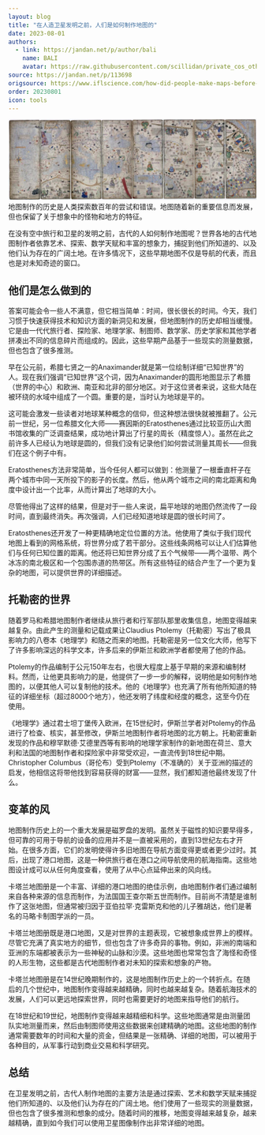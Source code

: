 ```yaml
---
layout: blog
title: "在人造卫星发明之前，人们是如何制作地图的"
date: 2023-08-01
authors:
  - link: https://jandan.net/p/author/bali
    name: BALI
    avatar: https://raw.githubusercontent.com/scillidan/private_cos_others/main/avater/jin_grey.png
source: https://jandan.net/p/113698
origsource: https://www.iflscience.com/how-did-people-make-maps-before-satellites-were-invented-70042
order: 20230801
icon: tools
---
```


![](media/113698_01.jpg)
地图制作的历史是人类探索数百年的尝试和错误。地图随着新的重要信息而发展，但也保留了关于想象中的怪物和地方的特征。

在没有空中旅行和卫星的发明之前，古代的人如何制作地图呢？世界各地的古代地图制作者依靠艺术、探索、数学天赋和丰富的想象力，捕捉到他们所知道的、以及他们认为存在的广阔土地。在许多情况下，这些早期地图不仅是导航的代表，而且也是对未知奇迹的窗口。

## 他们是怎么做到的

答案可能会令一些人不满意，但它相当简单：时间，很长很长的时间。今天，我们习惯于快速获得技术和知识方面的新洞见和发展，但地图制作的历史却相当缓慢。它是由一代代旅行者、探险家、地理学家、制图师、数学家、历史学家和其他学者拼凑出不同的信息碎片而组成的。因此，这些早期产品基于一些现实的测量数据，但也包含了很多推测。

早在公元前，希腊七贤之一的Anaximander就是第一位绘制详细“已知世界”的人。现在我们强调“已知世界”这个词，因为Anaximander的圆形地图显示了希腊（世界的中心）和欧洲、南亚和北非的部分地区。对于这位贤者来说，这些大陆在被环绕的水域中组成了一个圆。重要的是，当时认为地球是平的。

这可能会激发一些读者对地球某种概念的信仰，但这种想法很快就被推翻了。公元前一世纪，另一位希腊文化大师——赛因斯的Eratosthenes通过比较亚历山大图书馆收集的广泛调查结果，成功地计算出了行星的周长（精度惊人）。虽然在此之前许多人已经认为地球是圆的，但我们没有记录他们如何尝试测量其周长——但我们在这个例子中有。

Eratosthenes方法非常简单，当今任何人都可以做到：他测量了一根垂直杆子在两个城市中同一天所投下的影子的长度。然后，他从两个城市之间的南北距离和角度中设计出一个比率，从而计算出了地球的大小。

尽管他得出了这样的结果，但是对于一些人来说，扁平地球的地图仍然流传了一段时间，直到最终消失。再次强调，人们已经知道地球是圆的很长时间了。

Eratosthenes还开发了一种更精确地定位位置的方法。他使用了类似于我们现代地图上看到的网格系统，将世界分成了若干部分。这些线条网格可以让人们估算他们与任何已知位置的距离。他还将已知世界分成了五个气候带——两个温带、两个冰冻的南北极区和一个包围赤道的热带区。所有这些特征的结合产生了一个更为复杂的地图，可以提供世界的详细描述。

## 托勒密的世界

随着罗马和希腊地图制作者继续从旅行者和行军部队那里收集信息，地图变得越来越复杂。由此产生的测量和记载成果让Claudius Ptolemy（托勒密）写出了极具影响力的八卷本《地理学》和随之而来的地图。托勒密是另一位文化大师，他写下了许多影响深远的科学文本，许多后来的伊斯兰和欧洲学者都使用了他的作品。

Ptolemy的作品编制于公元150年左右，也很大程度上基于早期的来源和编制材料。然而，让他更具影响力的是，他提供了一步一步的解释，说明他是如何制作地图的，以便其他人可以复制他的技术。他的《地理学》也充满了所有他所知道的特征的详细坐标（超过8000个地方），他还发明了纬度和经度的概念，这至今仍在使用。

《地理学》通过君士坦丁堡传入欧洲，在15世纪时，伊斯兰学者对Ptolemy的作品进行了检查、核实，甚至修改，伊斯兰地图制作者将地图的北方朝上。托勒密重新发现的作品和穆罕默德·艾德里西等有影响的地理学家制作的新地图在荷兰、意大利和法国的地图制作者和探险家中非常受欢迎，一直流传到18世纪中期。Christopher Columbus（哥伦布）受到Ptolemy（不准确的）关于亚洲的描述的启发，他相信这将带他找到容易获得的财富——显然，我们都知道他最终发现了什么。

## 变革的风

地图制作历史上的一个重大发展是磁罗盘的发明。虽然关于磁性的知识要早得多，但可靠的可用于导航的设备的应用并不是一直被采用的，直到13世纪左右才开始。在很多方面，它们的发明使得许多旧地图在导航方面变得更或者更少过时。其后，出现了港口地图，这是一种供旅行者在港口之间导航使用的航海指南。这些地图设计成可以从任何角度查看，使用了从中心点延伸出来的风向线。

卡塔兰地图册是一个丰富、详细的港口地图的绝佳示例，由地图制作者们通过编制来自各种来源的信息而制作，为法国国王查尔斯五世而制作。目前尚不清楚是谁制作了这张地图，但通常被归因于亚伯拉罕·克雷斯克和他的儿子雅胡达，他们是著名的马略卡制图学派的一员。

卡塔兰地图册既是港口地图，又是对世界的主题表现，它被想象成世界上的模样。尽管它充满了真实地方的细节，但也包含了许多奇异的事物。例如，非洲的南端和亚洲的东端都被表示为一些神秘的山脉和沙漠。这些地图也常常包含了海怪和奇怪的人形生物，这些都是古代地图制作者对未知的探索和想象的产物。

卡塔兰地图册是在14世纪晚期制作的，这是地图制作历史上的一个转折点。在随后的几个世纪中，地图制作变得越来越精确，同时也越来越复杂。随着航海技术的发展，人们可以更远地探索世界，同时也需要更好的地图来指导他们的航行。

在18世纪和19世纪，地图制作变得越来越精细和科学。这些地图通常是由测量团队实地测量而来，然后由制图师使用这些数据来创建精确的地图。这些地图的制作通常需要数年的时间和大量的资金，但结果是一张精确、详细的地图，可以被用于各种目的，从军事行动到商业交易和科学研究。

## 总结

在卫星发明之前，古代人制作地图的主要方法是通过探索、艺术和数学天赋来捕捉他们所知道的、以及他们认为存在的广阔土地。他们使用了一些现实的测量数据，但也包含了很多推测和想象的成分。随着时间的推移，地图变得越来越复杂，越来越精确，直到如今我们可以使用卫星图像制作出非常详细的地图。